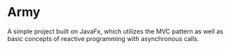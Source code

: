 # Army
 A simple project built on JavaFx, which utilizes the MVC pattern as well as basic concepts of reactive programming with asynchronous calls.
